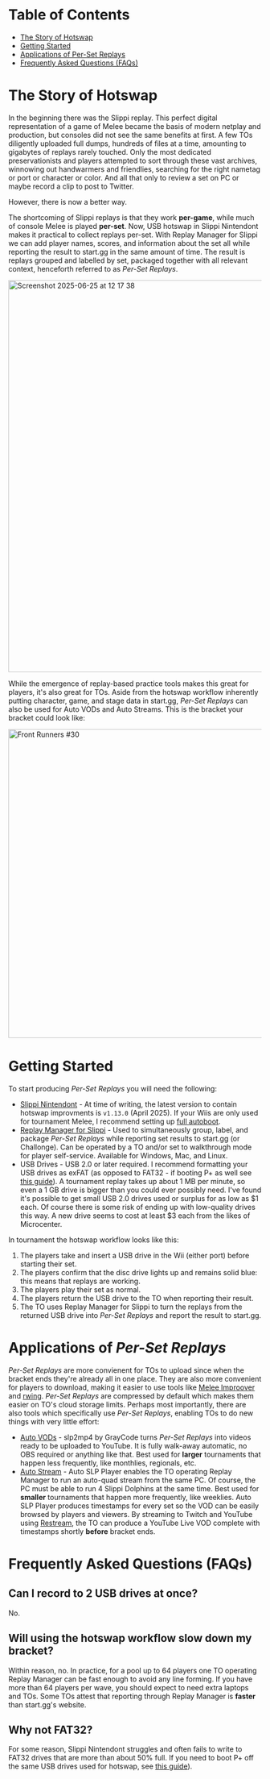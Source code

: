 # Table of Contents
- [The Story of Hotswap](#the-story-of-hotswap)
- [Getting Started](#getting-started)
- [Applications of Per-Set Replays](#applications-of-per-set-replays)
- [Frequently Asked Questions (FAQs)](#frequently-asked-questions-faqs)

# The Story of Hotswap
In the beginning there was the Slippi replay.
This perfect digital representation of a game of Melee became the basis of modern netplay and production, but consoles did not see the same benefits at first.
A few TOs diligently uploaded full dumps, hundreds of files at a time, amounting to gigabytes of replays rarely touched.
Only the most dedicated preservationists and players attempted to sort through these vast archives, winnowing out handwarmers and friendlies, searching for the right nametag or port or character or color.
And all that only to review a set on PC or maybe record a clip to post to Twitter.

However, there is now a better way.

The shortcoming of Slippi replays is that they work **per-game**, while much of console Melee is played **per-set**.
Now, USB hotswap in Slippi Nintendont makes it practical to collect replays per-set.
With Replay Manager for Slippi we can add player names, scores, and information about the set all while reporting the result to start.gg in the same amount of time.
The result is replays grouped and labelled by set, packaged together with all relevant context, henceforth referred to as *Per-Set Replays*.

<img width="778" alt="Screenshot 2025-06-25 at 12 17 38" src="https://github.com/user-attachments/assets/35e11d74-2eb9-4573-98c2-a4677c5a9d23" />

While the emergence of replay-based practice tools makes this great for players, it's also great for TOs.
Aside from the hotswap workflow inherently putting character, game, and stage data in start.gg, *Per-Set Replays* can also be used for Auto VODs and Auto Streams.
This is the bracket your bracket could look like:

[<img width="613" alt="Front Runners #30" src="https://github.com/user-attachments/assets/163d07b6-40ad-4cec-8348-a5fde29a8656" />](https://www.start.gg/tournament/front-runners-30/event/melee-singles/brackets/1984102/2910341)

# Getting Started
To start producing *Per-Set Replays* you will need the following:

- [Slippi Nintendont](https://github.com/project-slippi/Nintendont/releases/latest) -
At time of writing, the latest version to contain hotswap improvments is `v1.13.0` (April 2025).
If your Wiis are only used for tournament Melee, I recommend setting up [full autoboot](autoboot.md).
- [Replay Manager for Slippi](https://github.com/jmlee337/replay-manager-for-slippi/releases/latest) -
Used to simultaneously group, label, and package *Per-Set Replays* while reporting set results to start.gg (or Challonge).
Can be operated by a TO and/or set to walkthrough mode for player self-service.
Available for Windows, Mac, and Linux.
- USB Drives - USB 2.0 or later required.
I recommend formatting your USB drives as exFAT (as opposed to FAT32 - if booting P+ as well see [this guide](projectplusgame.md)).
A tournament replay takes up about 1 MB per minute, so even a 1 GB drive is bigger than you could ever possibly need.
I've found it's possible to get small USB 2.0 drives used or surplus for as low as $1 each.
Of course there is some risk of ending up with low-quality drives this way.
A new drive seems to cost at least $3 each from the likes of Microcenter.

In tournament the hotswap workflow looks like this:

1. The players take and insert a USB drive in the Wii (either port) before starting their set.
2. The players confirm that the disc drive lights up and remains solid blue: this means that replays are working.
3. The players play their set as normal.
4. The players return the USB drive to the TO when reporting their result.
5. The TO uses Replay Manager for Slippi to turn the replays from the returned USB drive into *Per-Set Replays* and report the result to start.gg.

# Applications of *Per-Set Replays*
*Per-Set Replays* are more convienent for TOs to upload since when the bracket ends they're already all in one place.
They are also more convenient for players to download, making it easier to use tools like [Melee Improover](https://github.com/Fiction52s/Melee-Improover/releases/latest) and [rwing](https://www.patreon.com/rwing_aitch).
*Per-Set Replays* are compressed by default which makes them easier on TO's cloud storage limits.
Perhaps most importantly, there are also tools which specifically use *Per-Set Replays*, enabling TOs to do new things with very little effort:
- [Auto VODs](https://github.com/davisdude/slp2mp4) -
slp2mp4 by GrayCode turns *Per-Set Replays* into videos ready to be uploaded to YouTube.
It is fully walk-away automatic, no OBS required or anything like that.
Best used for **larger** tournaments that happen less frequently, like monthlies, regionals, etc.
- [Auto Stream](https://github.com/jmlee337/auto-slp-player/releases/latest) -
Auto SLP Player enables the TO operating Replay Manager to run an auto-quad stream from the same PC.
Of course, the PC must be able to run 4 Slippi Dolphins at the same time.
Best used for **smaller** tournaments that happen more frequently, like weeklies.
Auto SLP Player produces timestamps for every set so the VOD can be easily browsed by players and viewers.
By streaming to Twitch and YouTube using [Restream](https://restream.io), the TO can produce a YouTube Live VOD complete with timestamps shortly **before** bracket ends.

# Frequently Asked Questions (FAQs)
## Can I record to 2 USB drives at once?
No.
## Will using the hotswap workflow slow down my bracket?
Within reason, no.
In practice, for a pool up to 64 players one TO operating Replay Manager can be fast enough to avoid any line forming.
If you have more than 64 players per wave, you should expect to need extra laptops and TOs.
Some TOs attest that reporting through Replay Manager is **faster** than start.gg's website.
## Why not FAT32?
For some reason, Slippi Nintendont struggles and often fails to write to FAT32 drives that are more than about 50% full.
If you need to boot P+ off the same USB drives used for hotswap, see [this guide](projectplusgame.md)).
